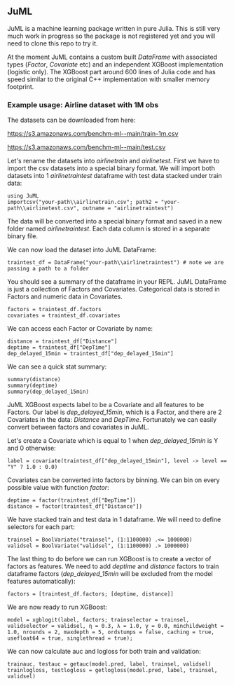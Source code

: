 ## JuML
JuML is a machine learning package written in pure Julia. This is still very much work in progress so the package is not registered yet and you will need to clone this repo to try it.

At the moment JuML contains a custom built *DataFrame* with associated types (*Factor*, *Covariate* etc) and an independent XGBoost implementation (logistic only). The XGBoost part around 600 lines of Julia code and has speed similar to the original C++ implementation with smaller memory footprint.

### Example usage: Airline dataset with 1M obs

The datasets can be downloaded from here: 

https://s3.amazonaws.com/benchm-ml--main/train-1m.csv

https://s3.amazonaws.com/benchm-ml--main/test.csv

Let's rename the datasets into *airlinetrain* and *airlinetest*.
First we have to import the csv datasets into a special binary format.
We will import both datasets into 1 *airlinetraintest* dataframe with test data stacked under train data:

```
using JuML
importcsv("your-path\\airlinetrain.csv"; path2 = "your-path\\airlinetest.csv", outname = "airlinetraintest")
```

The data will be converted into a special binary format and saved in a new folder named *airlinetraintest*. Each data column is stored in a separate binary file.

We can now load the dataset into JuML DataFrame:
```
traintest_df = DataFrame("your-path\\airlinetraintest") # note we are passing a path to a folder
```
You should see a summary of the dataframe in your REPL. JuML DataFrame is just a collection of Factors and Covariates. Categorical data is stored in Factors and numeric data in Covariates.

```
factors = traintest_df.factors
covariates = traintest_df.covariates
```
We can access each Factor or Covariate by name:
```
distance = traintest_df["Distance"]
deptime = traintest_df["DepTime"]
dep_delayed_15min = traintest_df["dep_delayed_15min"]
```

We can see a quick stat summary:
```
summary(distance)
summary(deptime)
summary(dep_delayed_15min)
```

JuML XGBoost expects label to be a Covariate and all features to be Factors. Our label is *dep_delayed_15min*, which is a Factor, and there are 2 Covariates in the data: *Distance* and *DepTime*. Fortunately we can easily convert between factors and covariates in JuML. 

Let's create a Covariate which is equal to 1 when *dep_delayed_15min* is Y and 0 otherwise:

```
label = covariate(traintest_df["dep_delayed_15min"], level -> level == "Y" ? 1.0 : 0.0)
```

Covariates can be converted into factors by binning. We can bin on every possible value with function *factor*:

```
deptime = factor(traintest_df["DepTime"])
distance = factor(traintest_df["Distance"])
```

We have stacked train and test data in 1 dataframe. We will need to define selectors for each part:
```
trainsel = BoolVariate("trainsel", (1:1100000) .<= 1000000)
validsel = BoolVariate("validsel", (1:1100000) .> 1000000)
```

The last thing to do before we can run XGBoost is to create a vector of factors as features. We need to add *deptime* and *distance* factors to train dataframe factors (*dep_delayed_15min* will be excluded from the model features automatically):

```
factors = [traintest_df.factors; [deptime, distance]]
```

We are now ready to run XGBoost:
```
model = xgblogit(label, factors; trainselector = trainsel, validselector = validsel, η = 0.3, λ = 1.0, γ = 0.0, minchildweight = 1.0, nrounds = 2, maxdepth = 5, ordstumps = false, caching = true, usefloat64 = true, singlethread = true);
```

We can now calculate auc and logloss for both train and validation:
```
trainauc, testauc = getauc(model.pred, label, trainsel, validsel)
trainlogloss, testlogloss = getlogloss(model.pred, label, trainsel, validsel)
```






